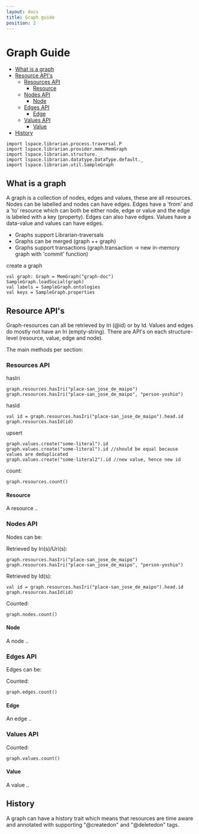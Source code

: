 ```yaml
---
layout: docs
title: Graph guide
position: 2
---
```


# Graph Guide
* [What is a graph](#what-is-a-graph)
* [Resource API's](#resource-api's)
  * [Resources API](#resources-api)
    * [Resource](#resource)
  * [Nodes API](#nodes-api)
    * [Node](#node)
  * [Edges API](#edges-api)
    * [Edge](#edge)
  * [Values API](#values-api)
    * [Value](#value)
* [History](#history)
 
 ```tut:invisible
 import lspace.librarian.process.traversal.P
 import lspace.librarian.provider.mem.MemGraph
 import lspace.librarian.structure._
 import lspace.librarian.datatype.DataType.default._
 import lspace.librarian.util.SampleGraph
 ```
 
## What is a graph
A graph is a collection of nodes, edges and values, these are all resources. 
Nodes can be labelled and nodes can have edges.
Edges have a 'from' and a 'to' resource which can both be either node, edge or value 
and the edge is labeled with a key (property). Edges can also have edges.
Values have a data-value and values can have edges.

* Graphs support Librarian-traversals
* Graphs can be merged (graph ++ graph)
* Graphs support transactions (graph.transaction -> new in-memory graph with 'commit' function)

create a graph
 ```tut:book
 val graph: Graph = MemGraph("graph-doc")
 SampleGraph.loadSocial(graph)
 val labels = SampleGraph.ontologies
 val keys = SampleGraph.properties
 ```
 
## Resource API's
Graph-resources can all be retrieved by Iri (@id) or by Id. Values and edges do mostly not have an Iri (empty-string).
There are API's on each structure-level (resource, value, edge and node). 

The main methods per section:

### Resources API

hasIri
```tut:book
graph.resources.hasIri("place-san_jose_de_maipo")
graph.resources.hasIri("place-san_jose_de_maipo", "person-yoshio")
```
hasId
```tut:book
val id = graph.resources.hasIri("place-san_jose_de_maipo").head.id
graph.resources.hasId(id)
```
upsert
```tut:book
graph.values.create("some-literal").id
graph.values.create("some-literal").id //should be equal because values are deduplicated
graph.values.create("some-literal2").id //new value, hence new id
```
count:
```tut:book
graph.resources.count()
```

#### Resource
A resource ..
 
### Nodes API
Nodes can be: 

Retrieved by Iri(s)/Uri(s):
```tut:book
graph.resources.hasIri("place-san_jose_de_maipo")
graph.resources.hasIri("place-san_jose_de_maipo", "person-yoshio")
```
 
Retrieved by Id(s):
```tut:book
val id = graph.resources.hasIri("place-san_jose_de_maipo").head.id
graph.resources.hasId(id)
```

Counted:
```tut:book
graph.nodes.count()
```

#### Node
A node ..

### Edges API
Edges can be:

Counted:
```tut:book
graph.edges.count()
```

#### Edge
An edge ..

### Values API

Counted:
```tut:book
graph.values.count()
```

#### Value
A value ..
 
## History
 A graph can have a history trait which means that resources are time aware and 
 annotated with supporting "@createdon" and "@deletedon" tags.
 
